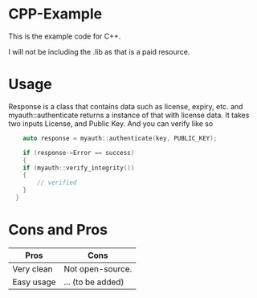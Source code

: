 # CPP-Example
This is the example code for C++.

I will not be including the .lib as that is a paid resource.


# Usage
Response is a class that contains data such as license, expiry, etc. and myauth::authenticate returns a instance of that with license data.
It takes two inputs License, and Public Key.
And you can verify like so
```cpp
	auto response = myauth::authenticate(key, PUBLIC_KEY);

	if (response->Error == success) 
	{
    if (myauth::verify_integrity()) 
    {
        // verified
    }
  }
  ```


# Cons and Pros
Pros | Cons
------------ |-----
Very clean  | Not open-source.
Easy usage | ... (to be added)
